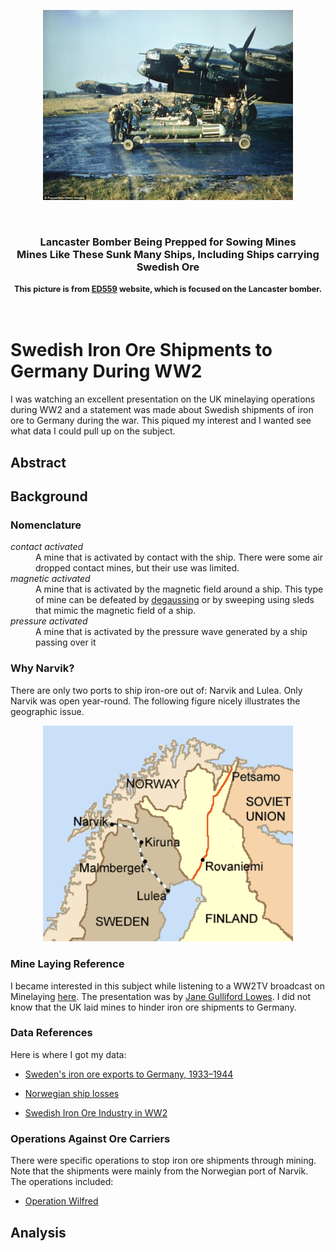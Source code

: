 <p align="center">
  <img src="Images/ad-prune-sea-mines_orig.jpg" width="400" >
</p>
<br>
<h3 align=center>Lancaster Bomber Being Prepped for Sowing Mines<br>Mines Like These Sunk Many Ships, Including Ships carrying Swedish Ore</h2>
<h4 align=center style="font-size:0.8rem">This picture is from <a href="https://www.lancaster-ed559.co.uk/raf-gardening-operations-during-the-second-world-war.html">ED559</a> website, which is focused on the Lancaster bomber.</h3>
<br>

# Swedish Iron Ore Shipments to Germany During WW2

I was watching an excellent presentation on the UK minelaying operations during WW2 and a statement was made about Swedish shipments of iron ore to Germany during the war. This piqued my interest and I wanted see what data I could pull up on the subject.

## Abstract

## Background

### Nomenclature

<dl>
<dt style="font-style:italic">contact activated</dt>
<dd>A mine that is activated by contact with the ship. There were some air dropped contact mines, but their use was limited.</dd>
<dt style="font-style:italic">magnetic activated</dt>
<dd>A mine that is activated by the magnetic field around a ship. This type of mine can be defeated by <a href="https://en.wikipedia.org/wiki/Degaussing">degaussing</a> or by sweeping using sleds that mimic the magnetic field of a ship.</dd>
<dt style="font-style:italic">pressure activated</dt>
<dd>A mine that is activated by the pressure wave generated by a ship passing over it</dd>
</dl>

### Why Narvik?

There are only two ports to ship iron-ore out of: Narvik and Lulea. Only Narvik was open year-round. The following figure nicely illustrates the geographic issue.

<p align="center">
  <img src="Images/Lapland1940.png" width="400" >
</p>

### Mine Laying Reference

I became interested in this subject while listening to a WW2TV broadcast on Minelaying [here]([https://www.youtube.com/live/8g2pL25W3x0?feature=share). The presentation was by [Jane Gulliford Lowes](https://www.justcuriousjane.com/store-buy-books/ABOVE-US-THE-STARS-p191664106). I did not know that the UK laid mines to hinder iron ore shipments to Germany.

### Data References

Here is where I got my data:

- [Sweden's iron ore exports to Germany, 1933–1944](./References/Sweden%20s%20iron%20ore%20exports%20to%20Germany%201933%201944.pdf)

- [Norwegian ship losses](https://www.warsailors.com/freefleet/shipstats.html)
- [Swedish Iron Ore Industry in WW2](https://en.wikipedia.org/wiki/Swedish_iron-ore_industry_during_World_War_II)

### Operations Against Ore Carriers

There were specific operations to stop iron ore shipments through mining. Note that the shipments were mainly from the Norwegian port of Narvik. The operations included:

- [Operation Wilfred](https://en.wikipedia.org/wiki/Operation_Wilfred)

## Analysis

